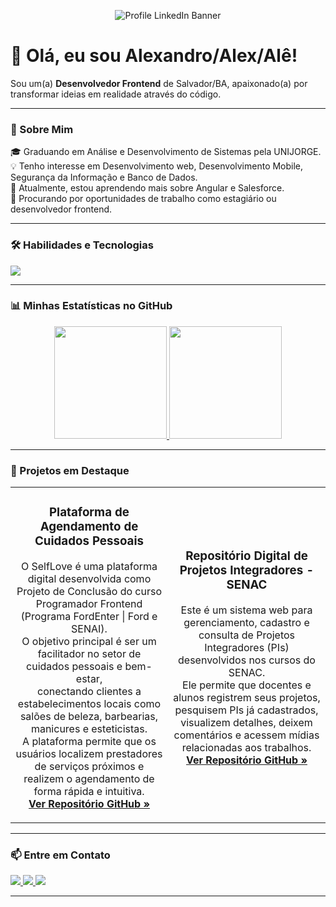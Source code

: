 <p align="center">
  <img src="https://github.com/user-attachments/assets/1c646d7c-34b1-4ce8-b68c-e2dbb6e11ddc" alt="Profile LinkedIn Banner">
</p>

# 👋 Olá, eu sou Alexandro/Alex/Alê!

<p align="left">
  Sou um(a) <strong>Desenvolvedor Frontend</strong> de Salvador/BA, apaixonado(a) por transformar ideias em realidade através do código.
</p>

---

### 🚀 Sobre Mim

<p align="left">
  🎓 Graduando em Análise e Desenvolvimento de Sistemas pela UNIJORGE. <br>
  💡 Tenho interesse em Desenvolvimento web, Desenvolvimento Mobile, Segurança da Informação e Banco de Dados. <br>
  🌱 Atualmente, estou aprendendo mais sobre Angular e Salesforce. <br>
  💼 Procurando por oportunidades de trabalho como estagiário ou desenvolvedor frontend.
</p>

---

### 🛠️ Habilidades e Tecnologias

<p align="left">
  <a href="https://skillicons.dev">
    <img src="https://skillicons.dev/icons?i=js,ts,angular,html,css,figma,git&perline=6" />
  </a>
</p>

---

### 📊 Minhas Estatísticas no GitHub

<p align="center">
  <a href="https://github.com/alexandrojdev">
    <img height="180em" src="https://github-readme-stats.vercel.app/api?username=alexandrojdev&show_icons=true&theme=dracula&include_all_commits=true&count_private=true"/>
    <img height="180em" src="https://github-readme-stats.vercel.app/api/top-langs/?username=alexandrojdev&layout=compact&langs_count=7&theme=dracula"/>
  </a>
</p>

---

### 📌 Projetos em Destaque

<table>
  <tr>
    <td width="50%">
      <h3 align="center">Plataforma de Agendamento de Cuidados Pessoais</h3>
      <p align="center">
        O SelfLove é uma plataforma digital desenvolvida como Projeto de Conclusão do curso Programador Frontend (Programa FordEnter | Ford e SENAI).<br>
        O objetivo principal é ser um facilitador no setor de cuidados pessoais e bem-estar,<br>
        conectando clientes a estabelecimentos locais como salões de beleza, barbearias, manicures e esteticistas. <br>
        A plataforma permite que os usuários localizem prestadores de serviços próximos e realizem o agendamento de forma rápida e intuitiva.
        <br>
        <a href="https://github.com/alexandrojdev/Projeto_Final-FordEnter-"><strong>Ver Repositório  GitHub »</strong></a>
      </p>
    </td>
    <td width="50%">
      <h3 align="center">Repositório Digital de Projetos Integradores - SENAC</h3>
      <p align="center">
       Este é um sistema web para gerenciamento, cadastro e consulta de Projetos Integradores (PIs) desenvolvidos nos cursos do SENAC.<br>
        Ele permite que docentes e alunos registrem seus projetos, pesquisem PIs já cadastrados,<br>
        visualizem detalhes, deixem comentários e acessem mídias relacionadas aos trabalhos.
        <br>
        <a href="https://github.com/alexandrojdev/Repositorio-Digital-de-Projetos-Integradores---SENAC"><strong>Ver Repositório GitHub »</strong></a>
      </p>
    </td>
  </tr>
</table>

---

### 📫 Entre em Contato

<p align="left">
  <a href="https://linkedin.com/in/https://www.linkedin.com/in/alexandro-jesus-tec/" target="_blank">
    <img src="https://img.shields.io/badge/-LinkedIn-%230077B5?style=for-the-badge&logo=linkedin&logoColor=white" target="_blank">
  </a>
  <a href="mailto:alexandrosjesus10@gmail.com">
    <img src="https://img.shields.io/badge/-Gmail-%23333?style=for-the-badge&logo=gmail&logoColor=white" />
  </a>
  <a href="https://https://github.com/alexandrojdev" target="_blank">
    <img src="https://img.shields.io/badge/Meu%20Portfólio-333?style=for-the-badge&logo=google-chrome&logoColor=white">
  </a>
</p>

---
